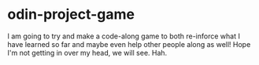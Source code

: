 # odin-project-game
I am going to try and make a code-along game to both re-inforce what I have learned so far and maybe even help other people along as well!
Hope I'm not getting in over my head, we will see. Hah.